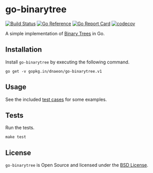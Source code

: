 # go-binarytree

[![Build Status](https://github.com/dnaeon/go-binarytree/actions/workflows/test.yaml/badge.svg)](https://github.com/dnaeon/go-binarytree/actions/workflows/test.yaml/badge.svg)
[![Go Reference](https://pkg.go.dev/badge/gopkg.in/dnaeon/go-binarytree.v1.svg)](https://pkg.go.dev/gopkg.in/dnaeon/go-binarytree.v1)
[![Go Report Card](https://goreportcard.com/badge/gopkg.in/dnaeon/go-binarytree.v1)](https://goreportcard.com/report/gopkg.in/dnaeon/go-binarytree.v1)
[![codecov](https://codecov.io/gh/dnaeon/go-binarytree/branch/v1/graph/badge.svg)](https://codecov.io/gh/dnaeon/go-binarytree)

A simple implementation of [Binary Trees](https://en.wikipedia.org/wiki/Binary_tree) in Go.

## Installation

Install `go-binarytree` by executing the following command.

``` shell
go get -v gopkg.in/dnaeon/go-binarytree.v1
```

## Usage

See the included [test cases](./binarytree_test.go) for some examples.

## Tests

Run the tests.

``` shell
make test
```

## License

`go-binarytree` is Open Source and licensed under the [BSD
License](http://opensource.org/licenses/BSD-2-Clause).
